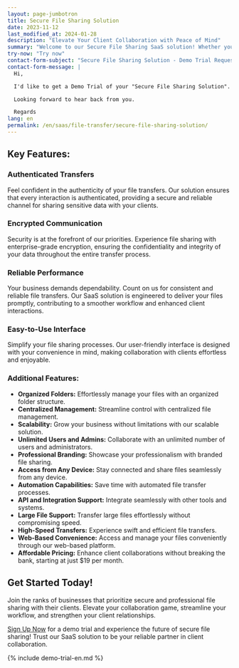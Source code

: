 ```yaml
---
layout: page-jumbotron
title: Secure File Sharing Solution
date: 2023-11-12
last_modified_at: 2024-01-28
description: "Elevate Your Client Collaboration with Peace of Mind"
summary: "Welcome to our Secure File Sharing SaaS solution! Whether you are a solo professional or part of a medium-sized organization, we recognize the crucial need for secure and efficient file transfers with your clients. Our platform has been meticulously crafted to empower your business with a seamless and secure file sharing experience."
try-now: "Try now"
contact-form-subject: "Secure File Sharing Solution - Demo Trial Request"
contact-form-message: |
  Hi,

  I'd like to get a Demo Trial of your "Secure File Sharing Solution".

  Looking forward to hear back from you.

  Regards
lang: en
permalink: /en/saas/file-transfer/secure-file-sharing-solution/
---
```

## Key Features:

### Authenticated Transfers
Feel confident in the authenticity of your file transfers. Our solution ensures that every interaction is authenticated, providing a secure and reliable channel for sharing sensitive data with your clients.

### Encrypted Communication
Security is at the forefront of our priorities. Experience file sharing with enterprise-grade encryption, ensuring the confidentiality and integrity of your data throughout the entire transfer process.

### Reliable Performance
Your business demands dependability. Count on us for consistent and reliable file transfers. Our SaaS solution is engineered to deliver your files promptly, contributing to a smoother workflow and enhanced client interactions.

### Easy-to-Use Interface
Simplify your file sharing processes. Our user-friendly interface is designed with your convenience in mind, making collaboration with clients effortless and enjoyable.

### Additional Features:

- **Organized Folders:** Effortlessly manage your files with an organized folder structure.
- **Centralized Management:** Streamline control with centralized file management.
- **Scalability:** Grow your business without limitations with our scalable solution.
- **Unlimited Users and Admins:** Collaborate with an unlimited number of users and administrators.
- **Professional Branding:** Showcase your professionalism with branded file sharing.
- **Access from Any Device:** Stay connected and share files seamlessly from any device.
- **Automation Capabilities:** Save time with automated file transfer processes.
- **API and Integration Support:** Integrate seamlessly with other tools and systems.
- **Large File Support:** Transfer large files effortlessly without compromising speed.
- **High-Speed Transfers:** Experience swift and efficient file transfers.
- **Web-Based Convenience:** Access and manage your files conveniently through our web-based platform.
- **Affordable Pricing:** Enhance client collaborations without breaking the bank, starting at just $19 per month.

## Get Started Today!

Join the ranks of businesses that prioritize secure and professional file sharing with their clients. Elevate your collaboration game, streamline your workflow, and strengthen your client relationships.

[Sign Up Now](#start-your-demo-trial) for a demo trial and experience the future of secure file sharing! Trust our SaaS solution to be your reliable partner in client collaboration.

{% include demo-trial-en.md %}
